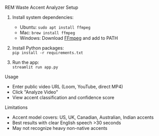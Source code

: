 REM Waste Accent Analyzer
 Setup
1. Install system dependencies:  
   - Ubuntu: `sudo apt install ffmpeg`  
   - Mac: `brew install ffmpeg`  
   - Windows: Download [FFmpeg](https://ffmpeg.org/) and add to PATH

2. Install Python packages:  
   `pip install -r requirements.txt`

3. Run the app:  
   `streamlit run app.py`

 Usage
- Enter public video URL (Loom, YouTube, direct MP4)
- Click "Analyze Video"
- View accent classification and confidence score

Limitations
- Accent model covers: US, UK, Canadian, Australian, Indian accents
- Best results with clear English speech >30 seconds
- May not recognize heavy non-native accents
